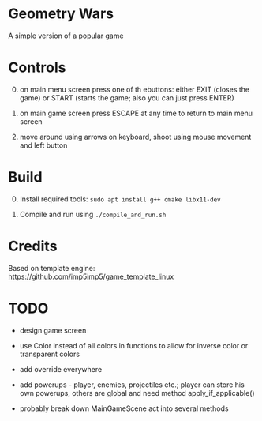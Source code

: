 # Geometry Wars

A simple version of a popular game

# Controls

0. on main menu screen press one of th ebuttons: either EXIT (closes the game) or START (starts the game; also you can just press ENTER)

1. on main game screen press ESCAPE at any time to return to main menu screen

2. move around using arrows on keyboard, shoot using mouse movement and left button

# Build

0. Install required tools: `sudo apt install g++ cmake libx11-dev`

1. Compile and run using `./compile_and_run.sh`

# Credits

Based on template engine: https://github.com/imp5imp5/game_template_linux

# TODO

- design game screen


- use Color instead of all colors in functions to allow for inverse color or transparent colors

- add override everywhere

- add powerups - player, enemies, projectiles etc.; player can store his own powerups, others are global and need method apply_if_applicable()

- probably break down MainGameScene act into several methods

